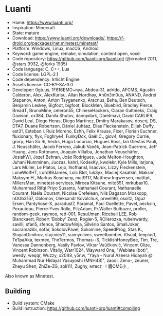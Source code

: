 # Luanti

- Home: https://www.luanti.org/
- Inspiration: Minecraft
- State: mature
- Download: https://www.luanti.org/downloads/, https://f-droid.org/packages/net.minetest.minetest/
- Platform: Windows, Linux, macOS, Android
- Keyword: game engine, remake, simulation, content open, voxel
- Code repository: https://github.com/luanti-org/luanti.git (@created 2011, @stars 9932, @forks 1935)
- Code language: C, C++, Lua
- Code license: LGPL-2.1
- Code dependency: Irrlicht Engine
- Assets license: CC-BY-SA-3.0
- Developer: 0gb.us, 1F616EMO~nya, Abdou-31, adrido, AFCMS, Agustin Calderon, Alex, AlexKurisu, Allan Nordhøy, An0n3m0us, ANAND, Andrei Stepanov, Anton, Anton Tsyganenko, Aracnus, Beha, Ben Deutsch, Benjamin Leskey, Bigfoot, bigfoot, BlockMen, Bluebird, Bradley Pierce, BreadT, BrunoMine, celeron55, ChineseHackers, Ciaran Gultnieks, Craig Davison, cx384, Danila Shutov, dannydark, Daretmavi, David CARLIER, David Leal, Diego Heras, Diego Martínez, Dmitry Marakasov, doserj, DS, DTA7, Duane Robertson, Dániel Juhász, Elias Fleckenstein, Elijah Duffy, est31, Esteban I. Ruiz Moreno, Ezhh, Felix Krause, Fixer, Florian Euchner, fluxionary, flyx, Foghrye4, FunkyDck, Gaël C., giov4, Gregory Currie, grorp, Han So Ri, hecks, Hugo Locurcio, Hugues Ross, Ian Giestas Pauli, J. Neuschäfer, Jacob Ferrero, Jakub Vaněk, Jean-Patrick Guerrero, Jeff Huang, Jens Rottmann, Joaquin Villalba, Jonathan Neuschäfer, JosiahWI, Jozef Behran, João Rodrigues, Jude Melton-Houghton, Juhani Numminen, Juozas, kahrl, KodexKy, kwolekr, Kyle Mills, larjona, Lars Müller, Le Platos, Lejo, lhofhansl, lisacvuk, Lizzy Fleckenstein, LoneWolfHT, Lord89James, Loïc Blot, luk3yx, Maciej Kasatkin, Maksim, Maksym H., Markus Koschany, mat9117, Matthew Ingwersen, matttpt, MillersMan, minetest-services, Mircea Kitsune, mito551, mrkubax10, Muhammad Rifqi Priyo Susanto, Nathanaël Courant, Nathanaëlle Courant, Naëla Courant, Nicolae Crefelean, Nils Dagsson Moskopp, nOOb3167, Oblomov, Oleksandr Kovalchuk, orwell96, osoitz, Oğuz Ersen, Pantyhose-X, paradust7, Paramat, Paul Ouellette, Pavel, pecksin, Pexauteau, Pierre-Yves Rollo, PilzAdam, Pr.Walter Bulbazor, proller, random-geek, raymoo, red-001, ResuUman, Riceball LEE, Rob Blanckaert, Robert 'Bobby' Zenz, Rogier-5, ROllerozxa, rubenwardy, savilli, sfan5, sfence, ShadowNinja, Silvério Santos, SmallJoker, socramazibi, sofar, SokolovPavel, Sokomine, SpeedProg, Stas K., StoyanDimitrov, stujones11, sunnyolives, sweetbomber, t0suj4, tenplus1, TeTpaAka, texmex, TheTermos, Thomas--S, TicklishHoneyBee, Tim, Tre, Vanessa Dannenberg, Vasily Pavlov, Viktar Vaŭčkievič, Vincent Glize, Vincent Robinson, Vitaliy, Warr1024, Wayward One, "Weblate (bot)", weedy, weqqr, Wuzzy, x2048, y5nw, "Yaya - Nurul Azeera Hidayah @ Muhammad Nur Hidayat Yasuyoshi (MNH48)", zaoqi, Zeno-, zeuner, Zheyu Shen, ZhiZe-ZG, zoli111, Zughy, мтест, ‮, 小EMO醬！

Also known as Minetest.

## Building

- Build system: CMake
- Build instruction: https://github.com/luanti-org/luanti#compiling
